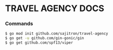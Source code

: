 # TRAVEL AGENCY DOCS

### Commands
```bash
$ go mod init github.com/sajitron/travel-agency
$ go get -u github.com/gin-gonic/gin
$ go get github.com/spf13/viper
```

